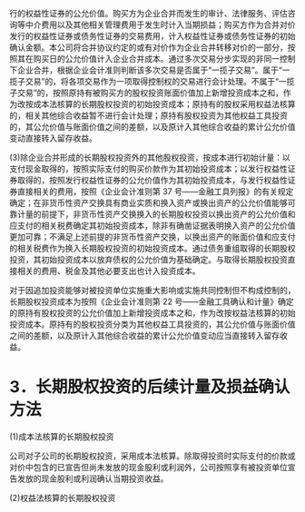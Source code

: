 行的权益性证券的公允价值。购买方为企业合并而发生的审计、法律服务、评估咨询等中介费用以及其他相关管理费用于发生时计入当期损益；购买方作为合并对价发行的权益性证券或债务性证券的交易费用，计入权益性证券或债务性证券的初始确认金额。本公司将合并协议约定的或有对价作为企业合并转移对价的一部分，按照其在购买日的公允价值计入企业合并成本。通过多次交易分步实现的非同一控制下企业合并，根据企业会计准则判断该多次交易是否属于“一揽子交易”。属于“一揽子交易”的，将各项交易作为一项取得控制权的交易进行会计处理。不属于“一揽子交易”的，按照原持有被购买方的股权投资账面价值加上新增投资成本之和，作为改按成本法核算的长期股权投资的初始投资成本；原持有的股权采用权益法核算的，相关其他综合收益暂不进行会计处理；原持有股权投资为其他权益工具投资的，其公允价值与账面价值之间的差额，以及原计入其他综合收益的累计公允价值变动直接转入留存收益。  

(3)除企业合并形成的长期股权投资外的其他股权投资，按成本进行初始计量：以支付现金取得的，按照实际支付的购买价款作为其初始投资成本；以发行权益性证券取得的，按照发行权益性证券的公允价值作为其初始投资成本，与发行权益性证券直接相关的费用，按照《企业会计准则第 37 号——金融工具列报》的有关规定确定；在非货币性资产交换具有商业实质和换入资产或换出资产的公允价值能够可靠计量的前提下，非货币性资产交换换入的长期股权投资以换出资产的公允价值和应支付的相关税费确定其初始投资成本，除非有确凿证据表明换入资产的公允价值更加可靠；不满足上述前提的非货币性资产交换，以换出资产的账面价值和应支付的相关税费作为换入长期股权投资的初始投资成本。通过债务重组取得的长期股权投资，其初始投资成本以放弃债权的公允价值为基础确定。与取得长期股权投资直接相关的费用、税金及其他必要支出也计入投资成本。  

对于因追加投资能够对被投资单位实施重大影响或实施共同控制但不构成控制的，长期股权投资成本为按照《企业会计准则第 22 号——金融工具确认和计量》确定的原持有股权投资的公允价值加上新增投资成本之和，作为改按权益法核算的初始投资成本。原持有的股权投资分类为其他权益工具投资的，其公允价值与账面价值之间的差额，以及原计入其他综合收益的累计公允价值变动应当直接转入留存收益。  

# 3．长期股权投资的后续计量及损益确认方法  

(1)成本法核算的长期股权投资  

公司对子公司的长期股权投资，采用成本法核算。除取得投资时实际支付的价款或对价中包含的已宣告但尚未发放的现金股利或利润外，公司按照享有被投资单位宣告发放的现金股利或利润确认当期投资收益。  

(2)权益法核算的长期股权投资  